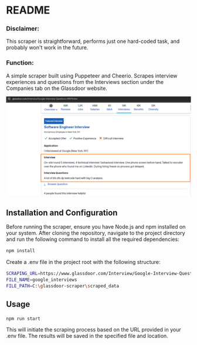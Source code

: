 # README

### Disclaimer: 
This scraper is straightforward, performs just one hard-coded task, and probably won't work in the future.

### Function:
A simple scraper built using Puppeteer and Cheerio. Scrapes interview experiences and questions from the Interviews section under the Companies tab on the Glassdoor website.

![img.png](img.png)

## Installation and Configuration

Before running the scraper, ensure you have Node.js and npm installed on your system. After cloning the repository, navigate to the project directory and run the following command to install all the required dependencies:

```sh
npm install
```

Create a .env file in the project root with the following structure:

```sh
SCRAPING_URL=https://www.glassdoor.com/Interview/Google-Interview-Questions-E9079.htm
FILE_NAME=google_interviews
FILE_PATH=C:\glassdoor-scraper\scraped_data
```

## Usage

```sh
npm run start
```

This will initiate the scraping process based on the URL provided in your .env file. The results will be saved in the specified file and location.

